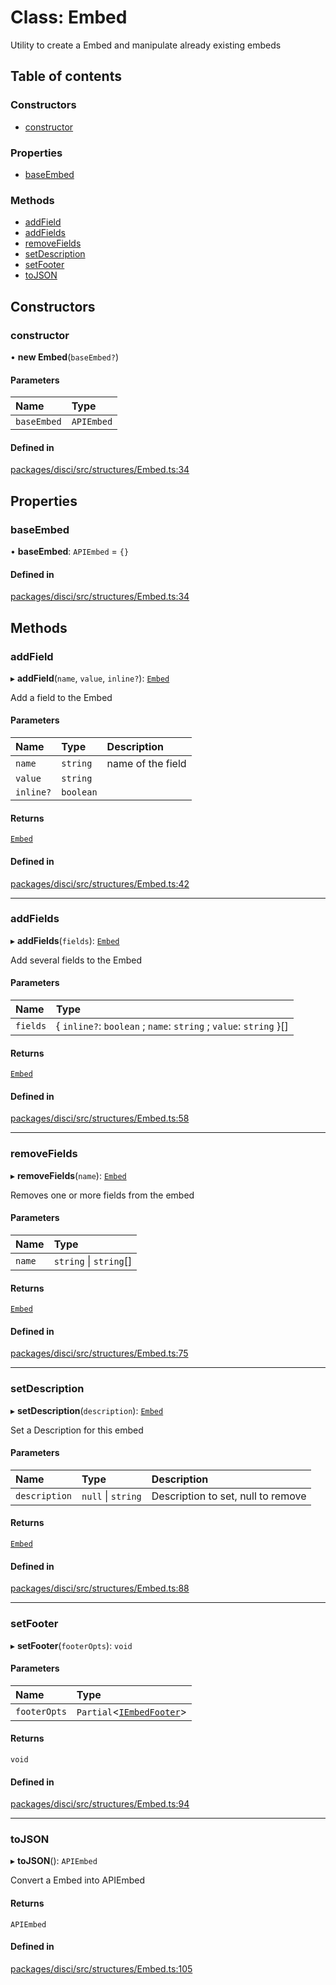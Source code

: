 # Class: Embed

Utility to create a Embed and manipulate already existing embeds

## Table of contents

### Constructors

- [constructor](Embed.md#constructor)

### Properties

- [baseEmbed](Embed.md#baseembed)

### Methods

- [addField](Embed.md#addfield)
- [addFields](Embed.md#addfields)
- [removeFields](Embed.md#removefields)
- [setDescription](Embed.md#setdescription)
- [setFooter](Embed.md#setfooter)
- [toJSON](Embed.md#tojson)

## Constructors

### constructor

• **new Embed**(`baseEmbed?`)

#### Parameters

| Name | Type |
| :------ | :------ |
| `baseEmbed` | `APIEmbed` |

#### Defined in

[packages/disci/src/structures/Embed.ts:34](https://github.com/typicalninja493/disci/blob/96876f6/packages/disci/src/structures/Embed.ts#L34)

## Properties

### baseEmbed

• **baseEmbed**: `APIEmbed` = `{}`

#### Defined in

[packages/disci/src/structures/Embed.ts:34](https://github.com/typicalninja493/disci/blob/96876f6/packages/disci/src/structures/Embed.ts#L34)

## Methods

### addField

▸ **addField**(`name`, `value`, `inline?`): [`Embed`](Embed.md)

Add a field to the Embed

#### Parameters

| Name | Type | Description |
| :------ | :------ | :------ |
| `name` | `string` | name of the field |
| `value` | `string` |  |
| `inline?` | `boolean` |  |

#### Returns

[`Embed`](Embed.md)

#### Defined in

[packages/disci/src/structures/Embed.ts:42](https://github.com/typicalninja493/disci/blob/96876f6/packages/disci/src/structures/Embed.ts#L42)

___

### addFields

▸ **addFields**(`fields`): [`Embed`](Embed.md)

Add several fields to the Embed

#### Parameters

| Name | Type |
| :------ | :------ |
| `fields` | { `inline?`: `boolean` ; `name`: `string` ; `value`: `string`  }[] |

#### Returns

[`Embed`](Embed.md)

#### Defined in

[packages/disci/src/structures/Embed.ts:58](https://github.com/typicalninja493/disci/blob/96876f6/packages/disci/src/structures/Embed.ts#L58)

___

### removeFields

▸ **removeFields**(`name`): [`Embed`](Embed.md)

Removes one or more fields from the embed

#### Parameters

| Name | Type |
| :------ | :------ |
| `name` | `string` \| `string`[] |

#### Returns

[`Embed`](Embed.md)

#### Defined in

[packages/disci/src/structures/Embed.ts:75](https://github.com/typicalninja493/disci/blob/96876f6/packages/disci/src/structures/Embed.ts#L75)

___

### setDescription

▸ **setDescription**(`description`): [`Embed`](Embed.md)

Set a Description for this embed

#### Parameters

| Name | Type | Description |
| :------ | :------ | :------ |
| `description` | ``null`` \| `string` | Description to set, null to remove |

#### Returns

[`Embed`](Embed.md)

#### Defined in

[packages/disci/src/structures/Embed.ts:88](https://github.com/typicalninja493/disci/blob/96876f6/packages/disci/src/structures/Embed.ts#L88)

___

### setFooter

▸ **setFooter**(`footerOpts`): `void`

#### Parameters

| Name | Type |
| :------ | :------ |
| `footerOpts` | `Partial`<[`IEmbedFooter`](../interfaces/IEmbedFooter.md)\> |

#### Returns

`void`

#### Defined in

[packages/disci/src/structures/Embed.ts:94](https://github.com/typicalninja493/disci/blob/96876f6/packages/disci/src/structures/Embed.ts#L94)

___

### toJSON

▸ **toJSON**(): `APIEmbed`

Convert a Embed into APIEmbed

#### Returns

`APIEmbed`

#### Defined in

[packages/disci/src/structures/Embed.ts:105](https://github.com/typicalninja493/disci/blob/96876f6/packages/disci/src/structures/Embed.ts#L105)
